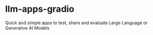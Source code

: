 # llm-apps-gradio
Quick and simple apps to test, share and evaluate Large Language or Generative AI Models
